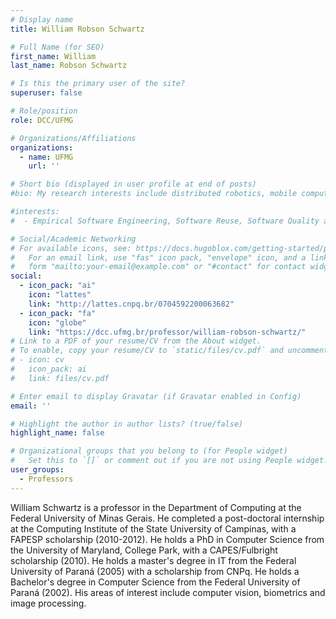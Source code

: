 ```yaml
---
# Display name
title: William Robson Schwartz

# Full Name (for SEO)
first_name: William
last_name: Robson Schwartz

# Is this the primary user of the site?
superuser: false

# Role/position
role: DCC/UFMG

# Organizations/Affiliations
organizations:
  - name: UFMG
    url: ''

# Short bio (displayed in user profile at end of posts)
#bio: My research interests include distributed robotics, mobile computing and programmable matter.

#interests:
#  - Empirical Software Engineering, Software Reuse, Software Quality and Measurement.

# Social/Academic Networking
# For available icons, see: https://docs.hugoblox.com/getting-started/page-builder/#icons
#   For an email link, use "fas" icon pack, "envelope" icon, and a link in the
#   form "mailto:your-email@example.com" or "#contact" for contact widget.
social:
  - icon_pack: "ai"
    icon: "lattes"
    link: "http://lattes.cnpq.br/0704592200063682"
  - icon_pack: "fa"
    icon: "globe"
    link: "https://dcc.ufmg.br/professor/william-robson-schwartz/"
# Link to a PDF of your resume/CV from the About widget.
# To enable, copy your resume/CV to `static/files/cv.pdf` and uncomment the lines below.
# - icon: cv
#   icon_pack: ai
#   link: files/cv.pdf

# Enter email to display Gravatar (if Gravatar enabled in Config)
email: ''

# Highlight the author in author lists? (true/false)
highlight_name: false

# Organizational groups that you belong to (for People widget)
#   Set this to `[]` or comment out if you are not using People widget.
user_groups:
  - Professors
---
```


William Schwartz is a professor in the Department of Computing at the Federal University of Minas Gerais. He completed a post-doctoral internship at the Computing Institute of the State University of Campinas, with a FAPESP scholarship (2010-2012). He holds a PhD in Computer Science from the University of Maryland, College Park, with a CAPES/Fulbright scholarship (2010). He holds a master's degree in IT from the Federal University of Paraná (2005) with a scholarship from CNPq. He holds a Bachelor's degree in Computer Science from the Federal University of Paraná (2002). His areas of interest include computer vision, biometrics and image processing.